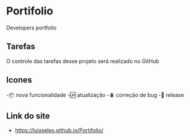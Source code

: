 # Portifolio

Developers  portfolio

## Tarefas

O controle das tarefas desse projeto será realizado no GitHub

## Icones

-:package: nova funcionalidade
-:up: atualização
-:beetle: correção de bug
-:checkered_flag: release

## Link do site
- https://luisseles.github.io/Portifolio/


